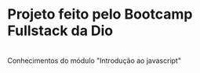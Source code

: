 <h1>Projeto feito pelo Bootcamp Fullstack da Dio</h1>
<br>Conhecimentos do módulo "Introdução ao javascript"
